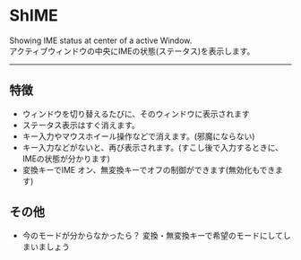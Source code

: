 # ShIME
Showing IME status at center of a active Window.  
アクティブウィンドウの中央にIMEの状態(ステータス)を表示します。

----
## 特徴
- ウィンドウを切り替えるたびに、そのウィンドウに表示されます
- ステータス表示はすぐ消えます。
- キー入力やマウスホイール操作などで消えます。(邪魔にならない)
- キー入力などがないと、再び表示されます。(すこし後で入力するときに、IMEの状態が分かります)
- 変換キーでIME オン、無変換キーでオフの制御ができます(無効化もできます)

## その他
- 今のモードが分からなかったら？ 変換・無変換キーで希望のモードにしてしまいましょう

